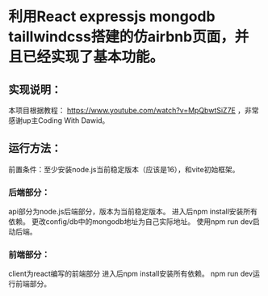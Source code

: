 # 利用React expressjs mongodb taillwindcss搭建的仿airbnb页面，并且已经实现了基本功能。
## 实现说明：
本项目根据教程： https://www.youtube.com/watch?v=MpQbwtSiZ7E ，非常感谢up主Coding With Dawid。
## 运行方法：
前置条件：至少安装node.js当前稳定版本（应该是16），和vite初始框架。
### 后端部分：
api部分为node.js后端部分，版本为当前稳定版本。
进入后npm install安装所有依赖。
更改config/db中的mongodb地址为自己实际地址。
使用npm run dev启动后端。

### 前端部分：
client为react编写的前端部分
进入后npm install安装所有依赖。
npm run dev运行前端部分。

